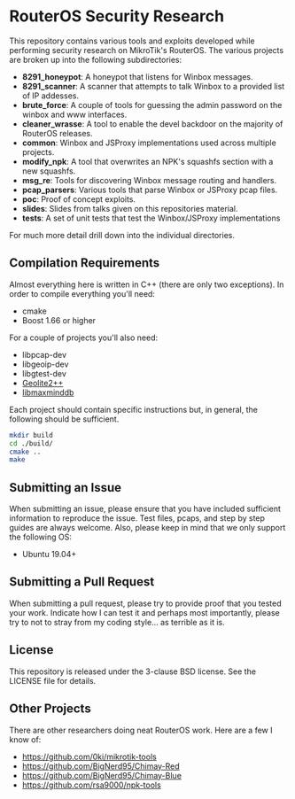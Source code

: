 # RouterOS Security Research

This repository contains various tools and exploits developed while performing security research on MikroTik's RouterOS. The various projects are broken up into the following subdirectories:

* **8291_honeypot**: A honeypot that listens for Winbox messages.
* **8291_scanner**: A scanner that attempts to talk Winbox to a provided list of IP addesses.
* **brute_force**: A couple of tools for guessing the admin password on the winbox and www interfaces.
* **cleaner_wrasse**: A tool to enable the devel backdoor on the majority of RouterOS releases.
* **common**: Winbox and JSProxy implementations used across multiple projects.
* **modify_npk**: A tool that overwrites an NPK's squashfs section with a new squashfs.
* **msg_re**: Tools for discovering Winbox message routing and handlers.
* **pcap_parsers**: Various tools that parse Winbox or JSProxy pcap files.
* **poc**: Proof of concept exploits.
* **slides**: Slides from talks given on this repositories material.
* **tests**: A set of unit tests that test the Winbox/JSProxy implementations

For much more detail drill down into the individual directories.

## Compilation Requirements

Almost everything here is written in C++ (there are only two exceptions). In order to compile everything you'll need:

* cmake
* Boost 1.66 or higher

For a couple of projects you'll also need:

* libpcap-dev
* libgeoip-dev
* libgtest-dev
* [Geolite2++](https://www.ccoderun.ca/GeoLite2++/api/usage.html)
* [libmaxminddb](https://github.com/maxmind/libmaxminddb)

Each project should contain specific instructions but, in general, the following should be sufficient.
```sh
mkdir build
cd ./build/
cmake ..
make
```
## Submitting an Issue

When submitting an issue, please ensure that you have included sufficient information to reproduce the issue. Test files, pcaps, and step by step guides are always welcome. Also, please keep in mind that we only support the following OS:

* Ubuntu 19.04+

## Submitting a Pull Request

When submitting a pull request, please try to provide proof that you tested your work. Indicate how I can test it and perhaps most importantly, please try to not to stray from my coding style... as terrible as it is.

## License

This repository is released under the 3-clause BSD license. See the LICENSE file for details.

## Other Projects

There are other researchers doing neat RouterOS work. Here are a few I know of:

* https://github.com/0ki/mikrotik-tools
* https://github.com/BigNerd95/Chimay-Red
* https://github.com/BigNerd95/Chimay-Blue
* https://github.com/rsa9000/npk-tools
